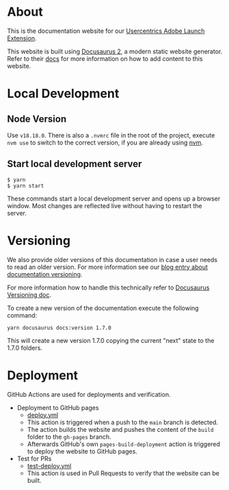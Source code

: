 # About

This is the documentation website for our [Usercentrics Adobe Launch Extension](https://diva-e.github.io/usercentrics-adobe-launch-extension-documentation).

This website is built using [Docusaurus 2](https://docusaurus.io/), a modern static website generator. Refer to their [docs](https://docusaurus.io/docs/category/guides) for more information on how to add content to this website.

# Local Development

## Node Version

Use `v18.18.0`. There is also a `.nvmrc` file in the root of the project, execute `nvm use` to switch to the correct version, if you are already using [nvm](https://github.com/nvm-sh/nvm).


## Start local development server

```
$ yarn
$ yarn start
```

These commands start a local development server and opens up a browser window. Most changes are reflected live without having to restart the server.

# Versioning

We also provide older versions of this documentation in case a user needs to read an older version. For more information see our [blog entry about documentation versioning](https://diva-e.github.io/usercentrics-adobe-launch-extension-documentation/blog/documentation-versioning).

For more information how to handle this technically refer to [Docusaurus Versioning doc](https://docusaurus.io/docs/versioning).

To create a new version of the documentation execute the following command:

```
yarn docusaurus docs:version 1.7.0
```

This will create a new version 1.7.0 copying the current "next" state to the 1.7.0 folders.

# Deployment

GitHub Actions are used for deployments and verification.

* Deployment to GitHub pages
  * [deploy.yml](https://github.com/diva-e/usercentrics-adobe-launch-extension-documentation/blob/main/.github/workflows/deploy.yml)
  * This action is triggered when a push to the `main` branch is detected.
  * The action builds the website and pushes the content of the `build` folder to the `gh-pages` branch.
  * Afterwards GitHub's own `pages-build-deployment` action is triggered to deploy the website to GitHub pages.
* Test for PRs
  * [test-deploy.yml](https://github.com/diva-e/usercentrics-adobe-launch-extension-documentation/blob/main/.github/workflows/test-deploy.yml)
  * This action is used in Pull Requests to verify that the website can be built.
